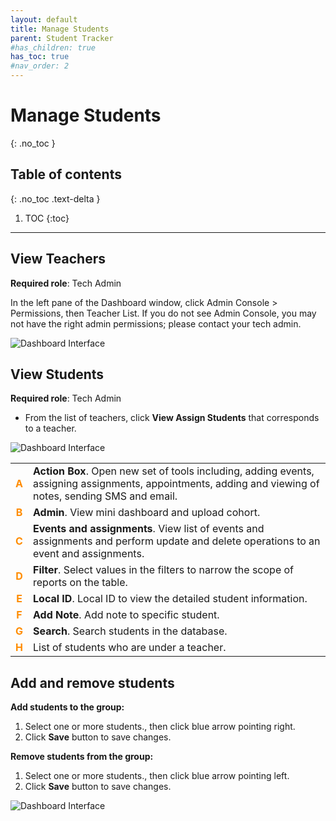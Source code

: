 ```yaml
---
layout: default
title: Manage Students
parent: Student Tracker
#has_children: true
has_toc: true
#nav_order: 2
---
```


# Manage Students

{: .no_toc }

## Table of contents
{: .no_toc .text-delta }

1. TOC
{:toc}

---

## View Teachers

**Required role**: Tech Admin

In the left pane of the Dashboard window, click Admin Console > Permissions, then Teacher List. If you do not see Admin Console, you may not have the right admin permissions; please contact your tech admin.

![Dashboard Interface]({{site.baseurl}}/assets/images/student-profile/student.list-of-teachers.png)

## View Students

**Required role**: Tech Admin

* From the list of teachers, click **View Assign Students** that corresponds to a teacher.

![Dashboard Interface]({{site.baseurl}}/assets/images/student-profile/student.list-of-students.png)


|   |   |
|:---:|---|
|<span style="color: #FF8C00;">**A**</span>| **Action Box**. Open new set of tools including, adding events, assigning assignments, appointments, adding and viewing of notes, sending SMS and email.  |
|<span style="color: #FF8C00;">**B**</span>| **Admin**. View mini dashboard and upload cohort.  |
|<span style="color: #FF8C00;">**C**</span>| **Events and assignments**. View list of events and assignments and perform update and delete operations to an event and assignments.  |
|<span style="color: #FF8C00;">**D**</span>| **Filter**. Select values in the filters to narrow the scope of reports on the table.  |
|<span style="color: #FF8C00;">**E**</span>| **Local ID**. Local ID to view the detailed student information.  |
|<span style="color: #FF8C00;">**F**</span>| **Add Note**. Add note to specific student.  |
|<span style="color: #FF8C00;">**G**</span>| **Search**. Search students in the database.  |
|<span style="color: #FF8C00;">**H**</span>| List of students who are under a teacher. |

## Add and remove students

**Add students to the group:**
1. Select one or more students., then click blue arrow pointing right.
2. Click **Save** button to save changes.

**Remove students from the group:**
1. Select one or more students., then click blue arrow pointing left.
2. Click **Save** button to save changes.

![Dashboard Interface]({{site.baseurl}}/assets/images/student-profile/student.add-remove-students-form.png)
